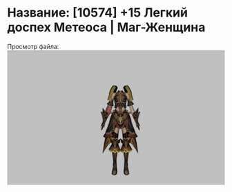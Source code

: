 # Название: [10574] +15 Легкий доспех Метеоса | Маг-Женщина

Просмотр файла:
![p050030.png](p050030.png)
